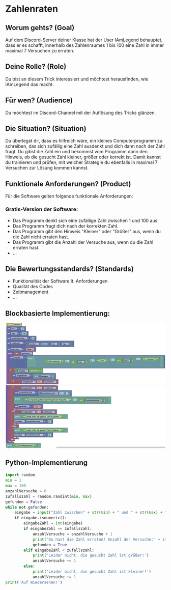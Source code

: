 # Zahlenraten

## Worum gehts? (Goal)
Auf dem Discord-Server deiner Klasse hat der User IAmLegend behauptet, dass er es schafft, innerhalb des Zahlenraumes 1 bis 100 eine Zahl in immer maximal 7 Versuchen zu erraten. 

## Deine Rolle? (Role)
Du bist an diesem Trick interessiert und möchtest herausfinden, wie IAmLegend das macht.

## Für wen? (Audience)
Du möchtest im Discord-Channel mit der Auflösung des Tricks glänzen.

## Die Situation? (Situation)
Du überlegst dir, dass es hilfreich wäre, ein kleines Computerprogramm zu schreiben, das sich zufällig eine Zahl ausdenkt und dich dann nach der Zahl fragt. Du gibst die Zahl ein und bekommst vom Programm dann den Hinweis, ob die gesucht Zahl kleiner, größer oder korrekt ist. Damit kannst du trainieren und prüfen, mit welcher Strategie du ebenfalls in maximal 7 Versuchen zur Lösung kommen kannst.

## Funktionale Anforderungen? (Product)
Für die Software gelten folgende funktionale Anforderungen:
### Gratis-Version der Software:
- Das Programm denkt sich eine zufällige Zahl zwischen 1 und 100 aus.
- Das Programm fragt dich nach der korrekten Zahl.
- Das Programm gibt den Hinweis "Kleiner" oder "Größer" aus, wenn du die Zahl nicht erraten hast.
- Das Programm gibt die Anzahl der Versuche aus, wenn du die Zahl erraten hast.
- ...
## Die Bewertungsstandards? (Standards)
- Funktionalität der Software lt. Anforderungen
- Qualität des Codes
- Zeitmanagement
- ...

## Blockbasierte Implementierung:

![](/Zahlenraten/bilder/zahlenraten1.png)
![](/Zahlenraten/bilder/zahlenraten2.png)
## Python-Implementierung
```python
import random
min = 1
max = 100
anzahlVersuche = 0
zufallszahl = random.randint(min, max)
gefunden = False
while not gefunden:
    eingabe = input("Zahl zwischen" + str(min) + " und " + str(max) + " eingeben!")
    if eingabe.isnumeric():
        eingabeZahl = int(eingabe)
        if eingabeZahl == zufallszahl:
            anzahlVersuche = anzahlVersuche + 1
            print("Du hast die Zahl erraten! Anzahl der Versuche:" + str(anzahlVersuche))
            gefunden = True
        elif eingabeZahl < zufallszahl:
            print('Leider nicht, die gesucht Zahl ist größer!')
            anzahlVersuche += 1
        else:
            print('Leider nicht, die gesucht Zahl ist kleiner!')
            anzahlVersuche += 1
print('Auf Wiedersehen!')
```